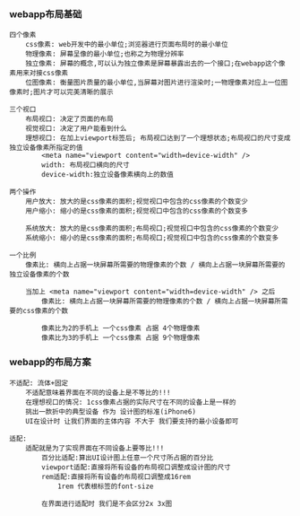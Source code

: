 ### webapp布局基础
    四个像素
        css像素: web开发中的最小单位;浏览器进行页面布局时的最小单位
        物理像素: 屏幕呈像的最小单位;也称之为物理分辨率
        独立像素: 屏幕的概念,可以认为独立像素是屏幕暴露出去的一个接口;在webapp这个像素用来对接css像素
        位图像素: 衡量图片质量的最小单位,当屏幕对图片进行渲染时;一物理像素对应上一位图像素时;图片才可以完美清晰的展示

    三个视口
        布局视口: 决定了页面的布局
        视觉视口: 决定了用户能看到什么
        理想视口: 在加上viewport标签后; 布局视口达到了一个理想状态;布局视口的尺寸变成独立设备像素所指定的值
            <meta name="viewport content="width=device-width" />
            width: 布局视口横向的尺寸
            device-width:独立设备像素横向上的数值

    两个操作
        用户放大: 放大的是css像素的面积;视觉视口中包含的css像素的个数变少
        用户缩小: 缩小的是css像素的面积;视觉视口中包含的css像素的个数变多

        系统放大: 放大的是css像素的面积;布局视口;视觉视口中包含的css像素的个数变少
        系统缩小: 缩小的是css像素的面积;布局视口;视觉视口中包含的css像素的个数变多

    一个比例
        像素比: 横向上占据一块屏幕所需要的物理像素的个数 / 横向上占据一块屏幕所需要的独立设备像素的个数

        当加上 <meta name="viewport content="width=device-width" /> 之后
            像素比: 横向上占据一块屏幕所需要的物理像素的个数 / 横向上占据一块屏幕所需要的css像素的个数

            像素比为2的手机上 一个css像素 占据 4个物理像素
            像素比为3的手机上 一个css像素 占据 9个物理像素


### webapp的布局方案
    不适配: 流体+固定
        不适配意味着界面在不同的设备上是不等比的!!!
        在理想视口的情况: 1css像素占据的实际尺寸在不同的设备上是一样的
        挑出一款折中的典型设备 作为 设计图的标准(iPhone6)
        UI在设计时 让我们界面的主体内容 不大于 我们要支持的最小设备即可

    适配:
        适配就是为了实现界面在不同设备上要等比!!!
            百分比适配:算出UI设计图上任意一个尺寸所占据的百分比
            viewport适配:直接将所有设备的布局视口调整成设计图的尺寸
            rem适配:直接将所有设备的布局视口调整成16rem
                1rem 代表根标签的font-size

            在界面进行适配时 我们是不会区分2x 3x图




























